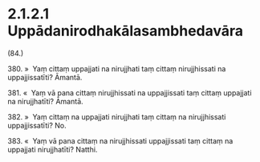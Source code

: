

# 2.1.2.1 Uppādanirodhakālasambhedavāra





(84.)

380\. »  Yaṃ cittaṃ uppajjati na nirujjhati taṃ cittaṃ nirujjhissati na uppajjissatīti? Āmantā.

381\. «  Yaṃ vā pana cittaṃ nirujjhissati na uppajjissati taṃ cittaṃ uppajjati na nirujjhatīti? Āmantā.

382\. »  Yaṃ cittaṃ na uppajjati nirujjhati taṃ cittaṃ na nirujjhissati uppajjissatīti? No.

383\. «  Yaṃ vā pana cittaṃ na nirujjhissati uppajjissati taṃ cittaṃ na uppajjati nirujjhatīti? Natthi.



